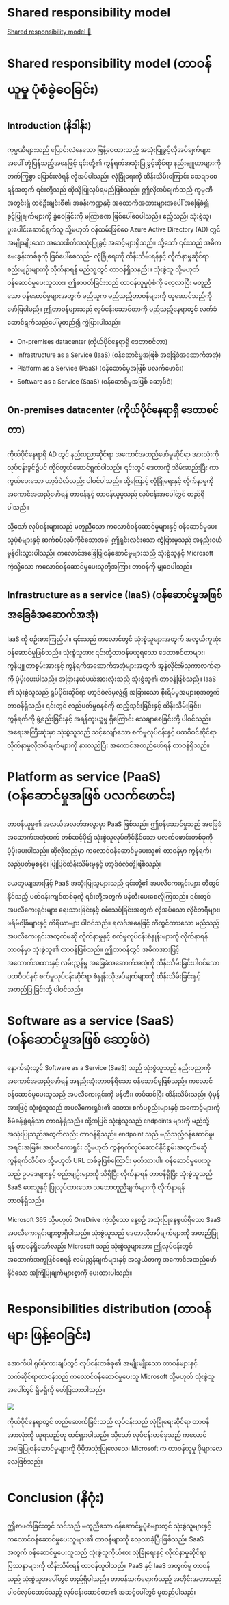 # Shared responsibility model

[Shared responsibility model 🔗](https://www.coursera.org/learn/microsoft-sc-900-exam-preparation-and-practice/supplement/rw7V0/shared-responsibility-model)

# Shared responsibility model (တာဝန်ယူမှု ပုံစံခွဲဝေခြင်း)

## Introduction (နိဒါန်း)

ကုမ္ပဏီများသည် ပြောင်းလဲနေသော ဖြန့်ဝေထားသည့် အသုံးပြုခွင့်လိုအပ်ချက်များအပေါ် တုံ့ပြန်သည့်အနေဖြင့် ၎င်းတို့၏ ကွန်ရက်အသုံးပြုခွင့်ဆိုင်ရာ နည်းဗျူဟာများကို တက်ကြွစွာ ပြောင်းလဲရန် လိုအပ်ပါသည်။ လုံခြုံရေးကို ထိန်းသိမ်းကြောင်း သေချာစေရန်အတွက် ၎င်းတို့သည် ထိုသို့ပြုလုပ်ရမည်ဖြစ်သည်။ ဤလိုအပ်ချက်သည် ကုမ္ပဏီအတွင်းရှိ တစ်ဦးချင်းစီ၏ အခန်းကဏ္ဍနှင့် အထောက်အထားများအပေါ် အခြေခံ၍ ခွင့်ပြုချက်များကို ခွဲဝေခြင်းကို မကြာခဏ ဖြစ်ပေါ်စေပါသည်။ ဧည့်သည်၊ သုံးစွဲသူ၊ ပူးပေါင်းဆောင်ရွက်သူ သို့မဟုတ် ဝန်ထမ်းဖြစ်စေ Azure Active Directory (AD) တွင် အမျိုးမျိုးသော အသေးစိတ်အသုံးပြုခွင့် အဆင့်များရှိသည်။ သို့သော် ၎င်းသည် အဓိကမေးခွန်းတစ်ခုကို ဖြစ်ပေါ်စေသည်- လုံခြုံရေးကို ထိန်းသိမ်းရန်နှင့် လိုက်နာမှုဆိုင်ရာ စည်းမျဉ်းများကို လိုက်နာရန် မည်သူ့တွင် တာဝန်ရှိသနည်း။ သုံးစွဲသူ သို့မဟုတ် ဝန်ဆောင်မှုပေးသူလား။ ဤစာဖတ်ခြင်းသည် တာဝန်ယူမှုပုံစံကို လေ့လာပြီး မတူညီသော ဝန်ဆောင်မှုများအတွက် မည်သူက မည်သည့်တာဝန်များကို ယူဆောင်သည်ကို ဖော်ပြပါမည်။ ဤတာဝန်များသည် လုပ်ငန်းဆောင်တာကို မည်သည့်နေရာတွင် လက်ခံဆောင်ရွက်သည်ပေါ်မူတည်၍ ကွဲပြားပါသည်။

- On-premises datacenter (ကိုယ်ပိုင်နေရာရှိ ဒေတာစင်တာ)
- Infrastructure as a Service (IaaS) (ဝန်ဆောင်မှုအဖြစ် အခြေခံအဆောက်အအုံ)
- Platform as a Service (PaaS) (ဝန်ဆောင်မှုအဖြစ် ပလက်ဖောင်း)
- Software as a Service (SaaS) (ဝန်ဆောင်မှုအဖြစ် ဆော့ဖ်ဝဲ)

## On-premises datacenter (ကိုယ်ပိုင်နေရာရှိ ဒေတာစင်တာ)

ကိုယ်ပိုင်နေရာရှိ AD တွင် နည်းပညာဆိုင်ရာ အကောင်အထည်ဖော်မှုဆိုင်ရာ အားလုံးကို လုပ်ငန်းခွင်၌ပင် ကိုင်တွယ်ဆောင်ရွက်ပါသည်။ ၎င်းတွင် ဒေတာကို သိမ်းဆည်းပြီး ကာကွယ်ပေးသော ဟာ့ဒ်ဝဲလ်လည်း ပါဝင်ပါသည်။ ထို့ကြောင့် လုံခြုံရေးနှင့် လိုက်နာမှုကို အကောင်အထည်ဖော်ရန် တာဝန်နှင့် တာဝန်ယူမှုသည် လုပ်ငန်းအပေါ်တွင် တည်ရှိပါသည်။

သို့သော် လုပ်ငန်းများသည် မတူညီသော ကလောင်ဝန်ဆောင်မှုများနှင့် ဝန်ဆောင်မှုပေးသူပုံစံများနှင့် ဆက်စပ်လုပ်ကိုင်သောအခါ ဤရှင်းလင်းသော ကွဲပြားမှုသည် အနည်းငယ် မှုန်ဝါးသွားပါသည်။ ကလောင်အခြေပြုဝန်ဆောင်မှုများသည် သုံးစွဲသူနှင့် Microsoft ကဲ့သို့သော ကလောင်ဝန်ဆောင်မှုပေးသူတို့အကြား တာဝန်ကို မျှဝေပါသည်။

## Infrastructure as a service (IaaS) (ဝန်ဆောင်မှုအဖြစ် အခြေခံအဆောက်အအုံ)

IaaS ကို စဉ်းစားကြည့်ပါ။ ၎င်းသည် ကလောင်တွင် သုံးစွဲသူများအတွက် အလွယ်ကူဆုံး ဝန်ဆောင်မှုဖြစ်သည်။ သုံးစွဲသူအား ၎င်းတို့တာဝန်မယူရသော ဒေတာစင်တာများ၊ ကွန်ပျူတာစွမ်းအားနှင့် ကွန်ရက်အဆောက်အအုံများအတွက် အွန်လိုင်းဗိသုကာလက်ရာကို ပံ့ပိုးပေးပါသည်။ အခြားနယ်ပယ်အားလုံးသည် သုံးစွဲသူ၏ တာဝန်ဖြစ်သည်။ IaaS ၏ သုံးစွဲသူသည် ရုပ်ပိုင်းဆိုင်ရာ ဟာ့ဒ်ဝဲလ်မှလွဲ၍ အခြားသော စိုးရိမ်မှုအများစုအတွက် တာဝန်ရှိသည်။ ၎င်းတွင် လည်ပတ်မှုစနစ်ကို ထည့်သွင်းခြင်းနှင့် ထိန်းသိမ်းခြင်း၊ ကွန်ရက်ကို ဖွဲ့စည်းခြင်းနှင့် အရန်ကူးယူမှု ရှိကြောင်း သေချာစေခြင်းတို့ ပါဝင်သည်။ အရေးအကြီးဆုံးမှာ သုံးစွဲသူသည် သင့်လျော်သော စက်မှုလုပ်ငန်းနှင့် ပထဝီဝင်ဆိုင်ရာ လိုက်နာမှုလိုအပ်ချက်များကို နားလည်ပြီး အကောင်အထည်ဖော်ရန် တာဝန်ရှိသည်။

# Platform as service (PaaS) (ဝန်ဆောင်မှုအဖြစ် ပလက်ဖောင်း)

တာဝန်ယူမှု၏ အလယ်အလတ်အလွှာမှာ PaaS ဖြစ်သည်။ ဤဝန်ဆောင်မှုသည် အခြေခံအဆောက်အအုံထက် တစ်ဆင့်ပို၍ သုံးစွဲသူလုပ်ကိုင်နိုင်သော ပလက်ဖောင်းတစ်ခုကို ပံ့ပိုးပေးပါသည်။ ဆိုလိုသည်မှာ ကလောင်ဝန်ဆောင်မှုပေးသူ၏ တာဝန်မှာ ကွန်ရက်၊ လည်ပတ်မှုစနစ်၊ ပြုပြင်ထိန်းသိမ်းမှုနှင့် ဟာ့ဒ်ဝဲလ်တို့ဖြစ်သည်။

ယေဘူယျအားဖြင့် PaaS အသုံးပြုသူများသည် ၎င်းတို့၏ အပလီကေးရှင်းများ တီထွင်နိုင်သည့် ပတ်ဝန်းကျင်တစ်ခုကို ၎င်းတို့အတွက် ဖန်တီးပေးစေလိုကြသည်။ ၎င်းတွင် အပလီကေးရှင်းများ ရေးသားခြင်းနှင့် စမ်းသပ်ခြင်းအတွက် လိုအပ်သော လိုင်ဘရီများ၊ ဖရိမ်ဝါ့ခ်များနှင့် ကိရိယာများ ပါဝင်သည်။ ရလဒ်အနေဖြင့် တီထွင်ထားသော မည်သည့်အပလီကေးရှင်းအတွက်မဆို လိုက်နာမှုနှင့် စက်မှုလုပ်ငန်းစံနှုန်းများကို လိုက်နာရန် တာဝန်မှာ သုံးစွဲသူ၏ တာဝန်ဖြစ်သည်။ ဤတာဝန်တွင် အဓိကအားဖြင့် အထောက်အထားနှင့် လမ်းညွှန်မှု အခြေခံအဆောက်အအုံကို ထိန်းသိမ်းခြင်းပါဝင်သော ပထဝီဝင်နှင့် စက်မှုလုပ်ငန်းဆိုင်ရာ စံနှုန်းလိုအပ်ချက်များကို ထိန်းသိမ်းခြင်းနှင့် အတည်ပြုခြင်းတို့ ပါဝင်သည်။

# Software as a service (SaaS) (ဝန်ဆောင်မှုအဖြစ် ဆော့ဖ်ဝဲ)

နောက်ဆုံးတွင် Software as a Service (SaaS) သည် သုံးစွဲသူသည် နည်းပညာကို အကောင်အထည်ဖော်ရန် အနည်းဆုံးတာဝန်ရှိသော ဝန်ဆောင်မှုဖြစ်သည်။ ကလောင်ဝန်ဆောင်မှုပေးသူသည် အပလီကေးရှင်းကို ဖန်တီး၊ တပ်ဆင်ပြီး ထိန်းသိမ်းသည်။ ပုံမှန်အားဖြင့် သုံးစွဲသူသည် အပလီကေးရှင်း၏ ဒေတာ၊ စက်ပစ္စည်းများနှင့် အကောင့်များကို စီမံခန့်ခွဲရန်သာ တာဝန်ရှိသည်။ ထို့အပြင် သုံးစွဲသူသည် endpoints များကို မည်သို့အသုံးပြုသည်အတွက်လည်း တာဝန်ရှိသည်။ endpoint သည် မည်သည့်ဝန်ဆောင်မှု၊ အရင်းအမြစ်၊ အပလီကေးရှင်း သို့မဟုတ် ကွန်ရက်လုပ်ဆောင်နိုင်စွမ်းအတွက်မဆို ကွန်ရက်လိပ်စာ သို့မဟုတ် URL တစ်ခုဖြစ်ကြောင်း မှတ်သားပါ။ ဝန်ဆောင်မှုပေးသူသည် ဥပဒေများနှင့် စည်းမျဉ်းများကို သိရှိပြီး လိုက်နာရန် တာဝန်ရှိပြီး သုံးစွဲသူသည် SaaS ပေးသူနှင့် ပြုလုပ်ထားသော သဘောတူညီချက်များကို လိုက်နာရန် တာဝန်ရှိသည်။

Microsoft 365 သို့မဟုတ် OneDrive ကဲ့သို့သော နေ့စဉ် အသုံးပြုနေဖွယ်ရှိသော SaaS အပလီကေးရှင်းများစွာရှိပါသည်။ သုံးစွဲသူသည် ဒေတာလိုအပ်ချက်များကို အတည်ပြုရန် တာဝန်ရှိသော်လည်း Microsoft သည် သုံးစွဲသူများအား ဤလုပ်ငန်းတွင် အထောက်အကူဖြစ်စေရန် လမ်းညွှန်ချက်များနှင့် အလွယ်တကူ အကောင်အထည်ဖော်နိုင်သော အကြံပြုချက်များစွာကို ပေးထားပါသည်။

# Responsibilities distribution (တာဝန်များ ဖြန့်ဝေခြင်း)

အောက်ပါ ရုပ်ပုံကားချပ်တွင် လုပ်ငန်းတစ်ခု၏ အမျိုးမျိုးသော တာဝန်များနှင့် သက်ဆိုင်ရာတာဝန်သည် ကလောင်ဝန်ဆောင်မှုပေးသူ Microsoft သို့မဟုတ် သုံးစွဲသူအပေါ်တွင် ရှိမရှိကို ဖော်ပြထားပါသည်။

<img src="https://d3c33hcgiwev3.cloudfront.net/imageAssetProxy.v1/Cysv9ZDXQeqkPxRb-657tQ_98f5818ad31a41f8bea6bc70f222dfe1_MSCSA_C9M1L3_Item-03_img1.png?expiry=1744502400000&hmac=JD3ej5QYMKy1SsbA2d_A2MPzq5jqFMbKhfuBXfM5u_Y">

ကိုယ်ပိုင်နေရာတွင် တည်ဆောက်ခြင်းသည် လုပ်ငန်းသည် လုံခြုံရေးဆိုင်ရာ တာဝန်အားလုံးကို ယူရသည်ဟု ထင်ရှားပါသည်။ သို့သော် လုပ်ငန်းတစ်ခုသည် ကလောင်အခြေပြုဝန်ဆောင်မှုများကို ပိုမိုအသုံးပြုလေလေ၊ Microsoft က တာဝန်ယူမှု ပိုများလေလေဖြစ်သည်။

# Conclusion (နိဂုံး)

ဤစာဖတ်ခြင်းတွင် သင်သည် မတူညီသော ဝန်ဆောင်မှုပုံစံများတွင် သုံးစွဲသူများနှင့် ကလောင်ဝန်ဆောင်မှုပေးသူများ၏ တာဝန်များကို လေ့လာခဲ့ပြီးဖြစ်သည်။ SaaS အတွက် ဝန်ဆောင်မှုပေးသူသည် သုံးစွဲသူကိုယ်စား လုံခြုံရေးနှင့် လိုက်နာမှုဆိုင်ရာ ပြဿနာများကို ထိန်းသိမ်းရန် တာဝန်ယူပါသည်။ PaaS နှင့် IaaS အတွက်မူ တာဝန်သည် သုံးစွဲသူအပေါ်တွင် တည်ရှိပါသည်။ တာဝန်သက်ရောက်သည့် အတိုင်းအတာသည် ပါဝင်လုပ်ဆောင်သည့် လုပ်ငန်းဆောင်တာ၏ အဆင့်ပေါ်တွင် မူတည်ပါသည်။

